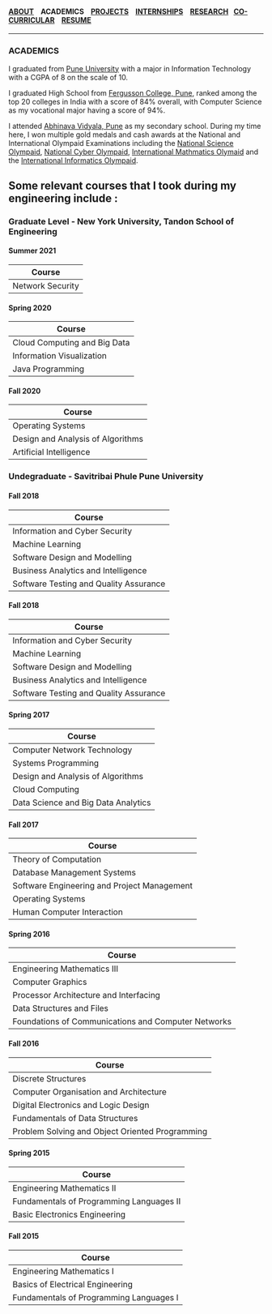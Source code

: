 #### [ABOUT](./index.md) &ensp; ACADEMICS &ensp; [PROJECTS](./projects.md) &ensp; [INTERNSHIPS](./internships.md) &ensp; [RESEARCH](./research.md) &ensp;[CO-CURRICULAR](./coCurricular.md) &ensp; [RESUME](https://github.com/rahulbarhate/rahulbarhate.github.io/raw/master/Rahul%20Barhate.pdf)

------- 

### ACADEMICS
I graduated from [Pune University](http://www.unipune.ac.in) with a  major in Information Technology with a CGPA of 8 on the scale of 10.

I graduated High School from [Fergusson College, Pune](http://www.fergusson.edu/), ranked among the top 20 colleges in India with a score of 84% overall, with Computer Science as my vocational major having a score of 94%.

I attended [Abhinava Vidyala, Pune](http://www.asm.ac.in/avemps/) as my secondary school. During my time here, I won multiple gold medals and cash awards at the National and International Olympaid Examinations including the [National Science Olympaid](http://www.sofworld.org/nso), [National Cyber Olympaid](http://www.sofworld.org/nco), [International Mathmatics Olymaid](http://www.sofworld.org/imo) and the [International Informatics Olympaid](https://www.silverzone.org/SubjectInfo/iio).
  
## Some relevant courses that I took during my engineering include :

### Graduate Level - New York University, Tandon School of Engineering

#### Summer 2021

Course |
------------ |
Network Security |

#### Spring 2020

Course |
------------ |
Cloud Computing and Big Data |
Information Visualization |
Java Programming |


#### Fall 2020

Course |
------------ |
Operating Systems |
Design and Analysis of Algorithms |
Artificial Intelligence |

### Undegraduate - Savitribai Phule Pune University


#### Fall 2018

Course |
------------ |
Information and Cyber Security |
Machine Learning |
Software Design and Modelling |
Business Analytics and Intelligence |
Software Testing and Quality Assurance |

#### Fall 2018

Course |
------------ |
Information and Cyber Security |
Machine Learning |
Software Design and Modelling |
Business Analytics and Intelligence |
Software Testing and Quality Assurance |

#### Spring 2017

Course |
------------ |
Computer Network Technology |
Systems Programming |
Design and Analysis of Algorithms |
Cloud Computing |
Data Science and Big Data Analytics |

#### Fall 2017

Course |
------------ |
Theory of Computation |
Database Management Systems |
Software Engineering and Project Management |
Operating Systems |
Human Computer Interaction |

#### Spring 2016

Course |
------------ |
Engineering Mathematics III | 
Computer Graphics | 
Processor Architecture and Interfacing |
Data Structures and Files |
Foundations of Communications and Computer Networks |

#### Fall 2016

Course |
------------ |
Discrete Structures |
Computer Organisation and Architecture |
Digital Electronics and Logic Design |
Fundamentals of Data Structures |
Problem Solving and Object Oriented Programming |

#### Spring 2015

Course | 
------------ |
Engineering Mathematics II |
Fundamentals of Programming Languages II |
Basic Electronics Engineering |

#### Fall 2015

Course |
------------ |
Engineering Mathematics I |
Basics of Electrical Engineering |
Fundamentals of Programming Languages I |









